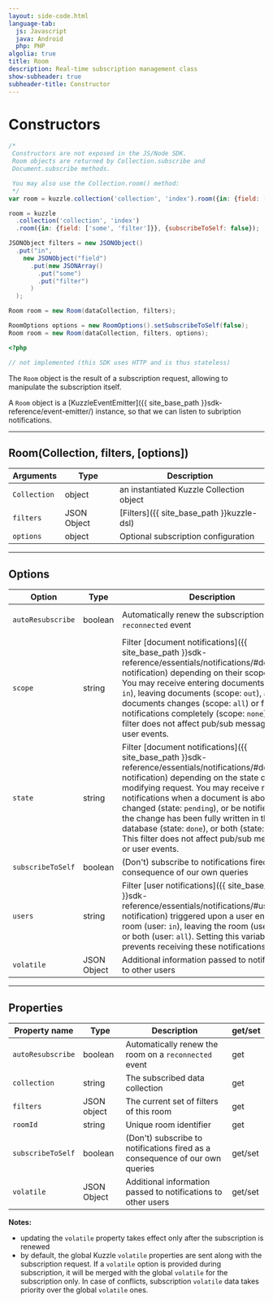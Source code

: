 ```yaml
---
layout: side-code.html
language-tab:
  js: Javascript
  java: Android
  php: PHP
algolia: true
title: Room
description: Real-time subscription management class
show-subheader: true
subheader-title: Constructor
---
```


# Constructors

```js
/*
 Constructors are not exposed in the JS/Node SDK.
 Room objects are returned by Collection.subscribe and
 Document.subscribe methods.

 You may also use the Collection.room() method:
 */
var room = kuzzle.collection('collection', 'index').room({in: {field: ['some', 'filter']}});

room = kuzzle
  .collection('collection', 'index')
  .room({in: {field: ['some', 'filter']}}, {subscribeToSelf: false});
```

```java
JSONObject filters = new JSONObject()
  .put("in",
    new JSONObject("field")
      .put(new JSONArray()
        .put("some")
        .put("filter")
      )
  );

Room room = new Room(dataCollection, filters);

RoomOptions options = new RoomOptions().setSubscribeToSelf(false);
Room room = new Room(dataCollection, filters, options);
```

```php
<?php

// not implemented (this SDK uses HTTP and is thus stateless)
```

The `Room` object is the result of a subscription request, allowing to manipulate the subscription itself.

A `Room` object is a [KuzzleEventEmitter]({{ site_base_path }}sdk-reference/event-emitter/) instance, so that we can listen to subription notifications.


---

## Room(Collection, filters, [options])

| Arguments | Type | Description |
|---------------|---------|----------------------------------------|
| ``Collection`` | object | an instantiated Kuzzle Collection object |
| ``filters`` | JSON Object | [Filters]({{ site_base_path }}kuzzle-dsl) |
| ``options`` | object | Optional subscription configuration |

---

## Options

| Option | Type | Description | Default |
|--------|------|-------------|---------|
| ``autoResubscribe`` | boolean | Automatically renew the subscription on a ``reconnected`` event | global ``autoResubscribe`` kuzzle option |
| ``scope`` | string | Filter [document notifications]({{ site_base_path }}sdk-reference/essentials/notifications/#document-notification) depending on their scope status. You may receive entering documents (scope: ``in``), leaving documents (scope: ``out``), all documents changes (scope: ``all``) or filter these notifications completely (scope: ``none``). This filter does not affect pub/sub messages or user events. | ``all`` |
| ``state`` | string | Filter [document notifications]({{ site_base_path }}sdk-reference/essentials/notifications/#document-notification) depending on the state of the modifying request. You may receive real-time notifications when a document is about to be changed (state: ``pending``), or be notified when the change has been fully written in the database (state: ``done``), or both (state: ``all``). This filter does not affect pub/sub messages or user events. | ``done`` |
| ``subscribeToSelf`` | boolean | (Don't) subscribe to notifications fired as a consequence of our own queries | ``true`` |
| ``users`` | string | Filter [user notifications]({{ site_base_path }}sdk-reference/essentials/notifications/#user-notification) triggered upon a user entering the room (user: ``in``), leaving the room (user: ``out``), or both (user: ``all``). Setting this variable to ``none`` prevents receiving these notifications | ``none`` |
| ``volatile`` | JSON Object | Additional information passed to notifications to other users | ``null`` |

---

## Properties

| Property name | Type | Description | get/set |
|--------------|--------|-----------------------------------|---------|
| ``autoResubscribe`` | boolean | Automatically renew the room on a ``reconnected`` event | get |
| ``collection`` | string | The subscribed data collection | get |
| ``filters`` | JSON object | The current set of filters of this room | get |
| ``roomId`` | string | Unique room identifier | get |
| ``subscribeToSelf`` | boolean | (Don't) subscribe to notifications fired as a consequence of our own queries | get/set |
| ``volatile`` | JSON Object | Additional information passed to notifications to other users | get/set |

**Notes:**

* updating the ``volatile`` property takes effect only after the subscription is renewed
* by default, the global Kuzzle ``volatile`` properties are sent along with the subscription request. If a ``volatile`` option is provided during subscription, it will be merged with the global ``volatile`` for the subscription only. In case of conflicts, subscription ``volatile`` data takes priority over the global ``volatile`` ones.
